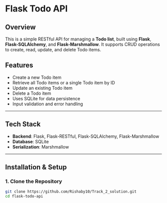 # **Flask Todo API**

## **Overview**
This is a simple RESTful API for managing a **Todo list**, built using **Flask**, **Flask-SQLAlchemy**, and **Flask-Marshmallow**. It supports CRUD operations to create, read, update, and delete Todo items.

## **Features**
- Create a new Todo item  
- Retrieve all Todo items or a single Todo item by ID  
- Update an existing Todo item  
- Delete a Todo item  
- Uses SQLite for data persistence  
- Input validation and error handling  

---

## **Tech Stack**
- **Backend**: Flask, Flask-RESTful, Flask-SQLAlchemy, Flask-Marshmallow  
- **Database**: SQLite  
- **Serialization**: Marshmallow  

---

## **Installation & Setup**

### **1. Clone the Repository**
```bash
git clone https://github.com/Rishaby10/Track_2_solution.git
cd flask-todo-api
